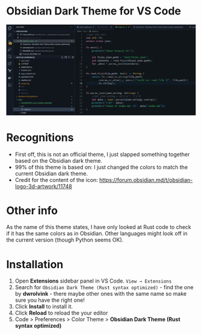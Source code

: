 # Obsidian Dark Theme for VS Code
![Preview](https://raw.githubusercontent.com/dwrolvink/obsidian-dark-theme-rust/main/images/preview.png)

# Recognitions
- First off, this is not an official theme, I just slapped something together based on the Obsidian dark theme.
- 99% of this theme is based on:  I just changed the colors to match the current Obsidian dark theme.
- Credit for the content of the icon: https://forum.obsidian.md/t/obsidian-logo-3d-artwork/11748

# Other info
As the name of this theme states, I have only looked at Rust code to check if it has the same colors as in Obsidian.
Other languages might look off in the current version (though Python seems OK).

# Installation
1. Open **Extensions** sidebar panel in VS Code. `View → Extensions`
2. Search for `Obsidian Dark Theme (Rust syntax optimized)` - find the one by **dwrolvink** - there maybe other ones with the same name so make sure you have the right one!
3. Click **Install** to install it.
4. Click **Reload** to reload the your editor
5. Code > Preferences > Color Theme > **Obsidian Dark Theme (Rust syntax optimized)**